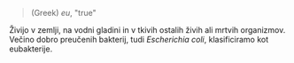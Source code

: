 >(Greek) *eu*, "true"

Živijo v zemlji, na vodni gladini in v tkivih ostalih živih ali mrtvih organizmov. Večino dobro preučenih bakterij, tudi *Escherichia coli*, klasificiramo kot eubakterije.